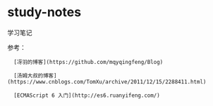 # study-notes
学习笔记  

参考：

      [冴羽的博客](https://github.com/mqyqingfeng/Blog)

      [汤姆大叔的博客](https://www.cnblogs.com/TomXu/archive/2011/12/15/2288411.html)

      [ECMAScript 6 入门](http://es6.ruanyifeng.com/)

